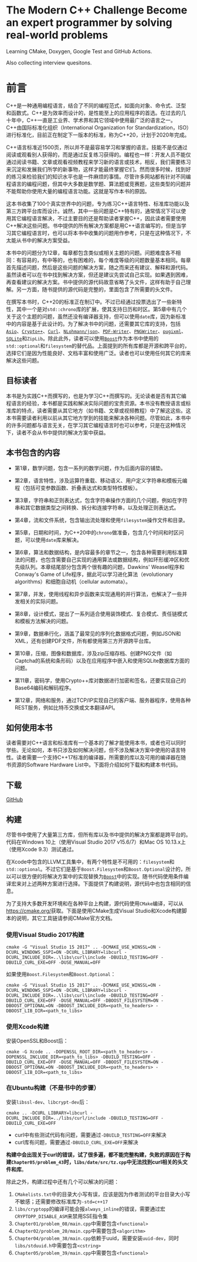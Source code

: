 # The Modern C++ Challenge Become an expert programmer by solving real-world problems

Learning CMake, Doxygen, Google Test and GitHub Actions.

Also collecting interview quesitons.

# 前言

C++是一种通用编程语言，结合了不同的编程范式，如面向对象、命令式、泛型和函数式。C++是为效率而设计的，是性能至上的应用程序的首选。在过去的几十年中，C++一直是工业界、学术界和其它领域中使用最广泛的语言之一。C++由国际标准化组织（International Organization for Standardization，ISO）进行标准化，目前正在制定下一版本的标准，称为C++20，计划于2020年完成。

C++语言标准近1500页，所以并不是最容易学习和掌握的语言。技能不是仅通过阅读或观看别人获得的，而是通过反复练习获得的。编程也一样：开发人员不能仅通过阅读书籍、文章或观看视频教程来学习新的语言或技术，相反，我们需要练习来沉淀和发展我们所学的新事物，这样才能最终掌握它们。然而很多时候，找到好的练习来检验我们的知识水平也是一件麻烦的事情。尽管许多网站都有针对不同编程语言的编程问题，但其中大多数是数学题、算法题或竞赛题，这些类型的问题并不能帮助你使用大量的编程语言功能。这就是写作本书的原因。

这本书收集了100个真实世界中的问题，专为练习C++语言特性、标准库功能以及第三方跨平台库而设计。诚然，其中一些问题是C++特有的，通常情况下可以使用其它编程语言解决，不过主要目的还是帮助读者掌握C++，因此读者需要使用C++解决这些问题。书中提供的所有解决方案都是用C++语言编写的，但是当学习其它编程语言时，也可以将本书中收集的问题用作参考，只是在这种情况下，不太能从书中的解决方案受益。

本书中的问题分为12章，每章都包含类似或相关主题的问题。问题难度各不相同：有容易的，有中等的，也有困难的，每个难度等级的问题数量基本相同。每章首先描述问题，然后是这些问题的解决方案，随之而来还有建议、解释和源代码。虽然读者可以在书中找到解决方案，但还是建议先尝试自己实现。如果遇到困难，再查看建议的解决方案。书中提供的源代码故意省略了头文件，这样有助于自己理解。另一方面，随书提供的源代码是完整的，里面包含了所需要的头文件。

在撰写本书时，C++20的标准正在制订中。不过已经通过投票选出了一些新特性，其中一个是对`std::chrono`库的扩展，使其支持日历和时区。第5章中有几个关于这个主题的问题，虽然还没有编译器支持，但可以使用`date`库，因为新标准中的内容是基于此设计的。为了解决书中的问题，还需要其它库的支持，包括[`Asio`](https://think-async.com/Asio/index.html)、[`Crypto++`](https://www.cryptopp.com/)、[`Curl`](https://curl.se/)、[`NLohmann/json`](https://github.com/nlohmann/json)、[`PDF-Writer`](https://github.com/galkahana/PDF-Writer)、[`PNGWriter`](https://github.com/pngwriter/pngwriter)、[`pugixml`](https://pugixml.org/)、[`SQLite`](https://www.sqlite.org/index.html)和`ZipLib`。除此此外，读者可以使用[`Boost`](https://www.boost.org/)作为本书中使用的`std::optional`和`filesystem`的替代品。上面提到的所有库都是开源和跨平台的，选择它们是因为性能良好、文档丰富和使用广泛。读者也可以使用任何其它的库来解决这些问题。

## 目标读者

本书是为实践C++而撰写的，也是为学习C++而撰写的。无论读者是否有其它编程语言的经验，本书都是实践和解决实际问题的宝贵资源。本书没有教授语言或标准库的特点，读者需要从其它地方（如书籍、文章或视频教程）中了解这这些。这本书需要读者利用以前从其它地方学到的技能来解决各种问题。尽管如此，本书中的许多问题都与语言无关，在学习其它编程语言时也可以参考，只是在这种情况下，读者不会从书中提供的解决方案中获益。

## 本书包含的内容

- 第1章，数学问题，包含一系列的数学问题，作为后面内容的铺垫。

- 第2章，语言特性，涉及运算符重载、移动语义、用户定义字符串和模板元编程（包括可变参数函数、折叠表达式和类型特性模板）。

- 第3章，字符串和正则表达式，包含字符串操作方面的几个问题，例如在字符串和其它数据类型之间转换、拆分和连接字符串，以及处理正则表达式。

- 第4章，流和文件系统，包含输出流处理和使用`filesystem`操作文件和目录。

- 第5章，日期和时间，为C++20中的`chrono`做准备，包含几个时间和时区问题，可以使用`date`库来解决。

- 第6章，算法和数据结构，是内容最多的章节之一，包含各种需要利用标准算法的问题，也包含需要自己实现的通用算法或数据结构，例如环形缓冲区和优先级队列。本章结尾部分包含两个很有趣的问题，Dawkins' Weasel程序和Conway's Game of Life程序，据此可以学习进化算法（evolutionary algorithms）和细胞自动机（cellular automata）。

- 第7章，并发，使用线程和异步函数来实现通用的并行算法，也解决了一些并发相关的实际问题。

- 第8章，设计模式，提出了一系列适合使用装饰模式、复合模式、责任链模式和模板方法解决的问题。

- 第9章，数据串行化，涵盖了最常见的序列化数据格式问题，例如JSON和XML，还有创建PDF文件，所有都使用第三方开源跨平台库。

- 第10章，压缩，图像和数据库，涉及zip压缩存档、创建PNG文件（如Captcha的系统和条形码）以及在应用程序中嵌入和使用SQLite数据库方面的问题。

- 第11章，密码学，使用Crypto++库对数据进行加密和签名，还要实现自己的Base64编码和解码程序。

- 第12章，网络和服务，通过TCP/IP实现自己的客户端、服务器程序，使用各种REST服务，例如比特币交换或文本翻译API。

## 如何使用本书

读者需要对C++语言和标准库有一个基本的了解才能使用本书，或者也可以同时学些。无论如何，本书只涉及如何解决问题，但不涉及解决方案中使用的语言特性。读者需要一个支持C++17标准的编译器，所需要的库以及可用的编译器在随书资源的Software Hardware List中。下面将介绍如何下载和构建本书代码。

## 下载

[GitHub](https:/​/​github.​com/PacktPublishing/​The-​Modern-​Cpp-​Challenge)

## 构建

尽管书中使用了大量第三方库，但所有库以及书中提供的解决方案都是跨平台的。代码在Windows 10上（使用Visual Studio 2017 v15.6/7）和Mac OS 10.13.x上（使用Xcode 9.3）测试通过。

在Xcode中包含的LLVM工具集中，有两个特性是不可用的：`filesystem`和`std::optional`。不过它们是基于`Boost.Filesystem`和`Boost.Optional`设计的，所以可以很方便的将解决方案中的实现替换为[`Boost`](https://www.boost.org/)中的实现。随书代码使用条件编译宏来对上述两种方案进行选择。下面提供了构建说明，源代码中也包含相同的信息。

为了支持大多数开发环境和在各种平台上构建，源代码使用`CMake`编译，可以从[https:/​/​cmake.​org/​](https:/​/​cmake.​org/​)获取。下面是使用CMake生成Visual Studio和Xcode构建脚本的说明，其它工具链请参阅CMake官方文档。

### 使用Visual Studio 2017构建

```
cmake -G "Visual Studio 15 2017" .. -DCMAKE_USE_WINSSL=ON -DCURL_WINDOWS_SSPI=ON -DCURL_LIBRARY=libcurl -DCURL_INCLUDE_DIR=..\libs\curl\include -DBUILD_TESTING=OFF -DBUILD_CURL_EXE=OFF -DUSE_MANUAL=OFF
```

如果使用`Boost.Filesystem`和`Boost.Optional`：

```
cmake -G "Visual Studio 15 2017" .. -DCMAKE_USE_WINSSL=ON -DCURL_WINDOWS_SSPI=ON -DCURL_LIBRARY=libcurl -DCURL_INCLUDE_DIR=..\libs\curl\include -DBUILD_TESTING=OFF -DBUILD_CURL_EXE=OFF -DUSE_MANUAL=OFF -DBOOST_FILESYSTEM=ON -DBOOST_OPTIONAL=ON -DBOOST_INCLUDE_DIR=<path_to_headers> -DBOOST_LIB_DIR=<path_to_libs>
```

### 使用Xcode构建

安装OpenSSL和Boost后：

```
cmake -G Xcode .. -DOPENSSL_ROOT_DIR=<path_to_headers> -DOPENSSL_INCLUDE_DIR=<path_to_libs> -DBUILD_TESTING=OFF -DBUILD_CURL_EXE=OFF -DUSE_MANUAL=OFF -DBOOST_FILESYSTEM=ON -DBOOST_OPTIONAL=ON -DBOOST_INCLUDE_DIR=<path_to_headers> -DBOOST_LIB_DIR=<path_to_libs>
```

### 在Ubuntu构建（不是书中的步骤）

安装`libssl-dev`、`libcrypt-dev`后：

```
cmake .. -DCURL_LIBRARY=libcurl -DCURL_INCLUDE_DIR=../libs/curl/include -DBUILD_TESTING=OFF -DBUILD_CURL_EXE=OFF
```

- curl中有些测试代码有问题，需要通过`-DBUILD_TESTING=OFF`来解决
- curl库有问题，需要通过`-DBUILD_CURL_EXE=OFF`来解决

**构建中会出现关于curl的错误，试了很多遍，都不能完整构建，失败的原因在于构建`Chapter05/problem_43`时，`libs/date/src/tz.cpp`中无法找到curl相关的头文件和库**。

除此之外，构建过程中还有几个可以解决的问题：

1. `CMakelists.txt`中的目录大小写有误，应该是因为作者测试的平台目录大小写不敏感；还需要修改标准库为`-std=c++17`
2. `libs/cryptopp`的编译可能会报`always_inline`的错误，需要通过宏`CRYPTOPP_DISABLE_ASM`来禁用SSE指令集
3. `Chapter01/problem_08/main.cpp`中需要包含`<functional>`
4. `Chapter02/problem_20/main.cpp`中需要包含`<algorithm>`
5. `Chapter04/problem_38/main.cpp`依赖于uuid，需要安装`uuid-dev`，同时`libs/stduuid.h`中需要包含`<cstring>`
6. `Chapter05/problem_39/main.cpp`中需要包含`<functional>`
